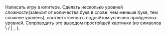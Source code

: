 Написать игру в юпитере. Сделать несколько уровней сложности(зависит от количества букв в слове: чем меньше букв, тем сложнее уровень), соответственно с подсчётом успешно пройденных уровней. Сопроводить это выводом простейшей картинки (из символов \ / | _ ).
